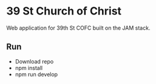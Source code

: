 # 39 St Church of Christ
Web application for 39th St COFC built on the JAM stack. 

## Run
* Download repo
* npm install
* npm run develop

